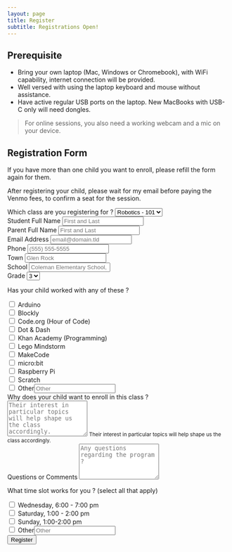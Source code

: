 ```yaml
---
layout: page
title: Register
subtitle: Registrations Open!
---
```


## Prerequisite

 * Bring your own laptop (Mac, Windows or Chromebook), with WiFi capability, internet connection will be provided.
 * Well versed with using the laptop keyboard and mouse without assistance.
 * Have active regular USB ports on the laptop. New MacBooks with USB-C only will need dongles.

 > For online sessions, you also need a working webcam and a mic on your device.

## Registration Form

If you have more than one child you want to enroll, please refill the form again for them.

After registering your child, please wait for my email before paying the Venmo fees, to confirm a seat for the session.


<form id="fs-frm" name="registration-form" accept-charset="utf-8" action="https://formspree.io/register@braineatingmachines.com" method="post" class="form">
    <div class="form-group">
      <label for="track">Which class are you registering for ?</label>
      <select class="form-control input-lg" name="track" id="track" required="">
        <option value="101" selected="">Robotics - 101</option>
        <option value="201" disabled>Robotics - 201</option>
        <option value="300" disabled>Robotics - 301</option>
      </select>
    </div>
    <div class="form-group">
      <label for="student-full-name">Student Full Name</label>
      <input class="form-control input-lg" type="text" name="student_name" id="student-full-name" placeholder="First and Last" required="">
    </div>
    <div class="form-group">
      <label for="parent-full-name">Parent Full Name</label>
      <input class="form-control input-lg" type="text" name="parent_name" id="parent-full-name" placeholder="First and Last" required="">
    </div>
    <div class="form-group">
      <label for="email-address">Email Address</label>
      <input class="form-control input-lg" type="email" name="_replyto" id="email-address" placeholder="email@domain.tld" required="">
    </div>
    <div class="form-group">
      <label for="phone">Phone</label>
      <input class="form-control input-lg" type="telephone" name="phone" id="phone" placeholder="(555) 555-5555" required="">
    </div>
    <div class="form-group">
      <label for="town">Town</label>
      <input class="form-control input-lg" type="text" name="town" id="town" placeholder="Glen Rock" required="">
    </div>
    <div class="form-group">
      <label for="school">School</label>
      <input class="form-control input-lg" type="text" name="school" id="school" placeholder="Coleman Elementary School, Glen Rock" required="">
    </div>
    <div class="form-group">
      <label for="grade">Grade</label>
      <select class="form-control input-lg" name="grade" id="grade" required="">
        <option value="3" selected>3</option>
        <option value="4">4</option>
        <option value="5">5</option>
        <option value="6">6</option>
        <option value="7">7</option>
        <option value="8">8</option>
      </select>
    </div>
    <div class="form-group">
      <p><label for="worked">Has your child worked with any of these ?</label> </p>
      <div class="form-check">
        <input class="form-check-input" type="checkbox" name="arduino" id="arduino" value="arduino">
        <label class="form-check-label" for="arduino">Arduino</label>
      </div>
      <div class="form-check">
        <input class="form-check-input" type="checkbox" name="Blockly" id="Blockly" value="Blockly">
        <label class="form-check-label" for="Blockly">Blockly</label>
      </div>
      <div class="form-check">
        <input class="form-check-input" type="checkbox" name="Code_org" id="Code_org" value="Code.org">
        <label class="form-check-label" for="Code_org">Code.org (Hour of Code)</label>
      </div>
      <div class="form-check">
        <input class="form-check-input" type="checkbox" name="Dot_Dash" id="Dot_Dash" value="Dot_Dash">
        <label class="form-check-label" for="Dot_Dash">Dot & Dash</label>
      </div>
      <div class="form-check">
        <input class="form-check-input" type="checkbox" name="Khan_Academy" id="Khan_Academy" value="Khan Academy">
        <label class="form-check-label" for="Khan_Academy">Khan Academy (Programming)</label>
      </div>
      <div class="form-check">
        <input class="form-check-input" type="checkbox" name="Lego" id="Lego" value="Lego">
        <label class="form-check-label" for="Lego">Lego Mindstorm</label>
      </div>
      <div class="form-check">
        <input class="form-check-input" type="checkbox" name="MakeCode" id="MakeCode" value="MakeCode">
        <label class="form-check-label" for="MakeCode">MakeCode</label>
      </div>      
      <div class="form-check">
        <input class="form-check-input" type="checkbox" name="microbit" id="microbit" value="microbit">
        <label class="form-check-label" for="microbit">micro:bit</label>
      </div>
      <div class="form-check">
        <input class="form-check-input" type="checkbox" name="Raspberry_Pi" id="Raspberry_Pi" value="Raspberry_Pi">
        <label class="form-check-label" for="Raspberry_Pi">Raspberry Pi</label>
      </div>
      <div class="form-check">
        <input class="form-check-input" type="checkbox" name="Scratch" id="Scratch" value="Scratch">
        <label class="form-check-label" for="Scratch">Scratch</label>
      </div>
      <div class="form-check">
        <input class="form-check-input" type="checkbox" name="other" id="other" value="other">
        <label class="form-check-label" for="other">Other</label><input class="form-control input-lg" type="text" name="other" id="other" placeholder="Other">
      </div>
    </div>
    <div class="form-group">
      <label for="why">Why does your child want to enroll in this class ?</label>
      <textarea class="form-control input-lg" rows="5" name="why" id="why" placeholder="Their interest in particular topics will help shape us the class accordingly."></textarea>
      <small id="whyHelpBlock" class="form-text text-muted">
        Their interest in particular topics will help shape us the class accordingly.
      </small>
    </div>
    <div class="form-group">
      <label for="questions">Questions or Comments</label>
      <textarea class="form-control input-lg" rows="5" name="questions" id="questions" placeholder="Any questions regarding the program ?"></textarea>
    </div>
    <div class="form-group">
      <p><label for="worked">What time slot works for you ? (select all that apply)</label> </p>
      <div class="form-check">
        <input class="form-check-input" type="checkbox" name="wed" id="wed" value="wed">
        <label class="form-check-label" for="wed">Wednesday, 6:00 - 7:00 pm </label>
      </div>
      <div class="form-check">
        <input class="form-check-input" type="checkbox" name="Blockly" id="Blockly" value="Blockly">
        <label class="form-check-label" for="Blockly">Saturday, 1:00 - 2:00 pm</label>
      </div>
      <div class="form-check">
        <input class="form-check-input" type="checkbox" name="Code_org" id="Code_org" value="Code.org">
        <label class="form-check-label" for="Code_org">Sunday, 1:00-2:00 pm</label>
      </div>
      <div class="form-check">
        <input class="form-check-input" type="checkbox" name="other" id="other" value="other">
        <label class="form-check-label" for="other">Other</label><input class="form-control input-lg" type="text" name="other" id="other" placeholder="Other">
      </div>
    </div>    
    <input class="form-control input-lg" type="hidden" name="_subject" id="email-subject" value="Registration Form Submission">
  <button class="btn btn-lg btn-primary" type="submit">Register</button>
</form>
